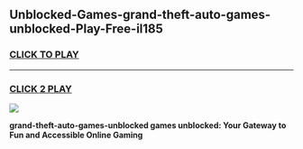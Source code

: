 
## Unblocked-Games-grand-theft-auto-games-unblocked-Play-Free-il185
<h3>
<a href="https://premium76.site?title=grand-theft-auto-games-unblocked&ref=15A">CLICK TO PLAY</a></h3>
<hr>

<h3>
<a href="https://premium76.site?title=grand-theft-auto-games-unblocked&ref=15A">CLICK 2 PLAY</a>
  
</h3>

<a href="https://premium76.site?title=grand-theft-auto-games-unblocked&ref=15A"><img src="https://clearcache.store/games.png"></a>


**grand-theft-auto-games-unblocked games unblocked: Your Gateway to Fun and Accessible Online Gaming**
